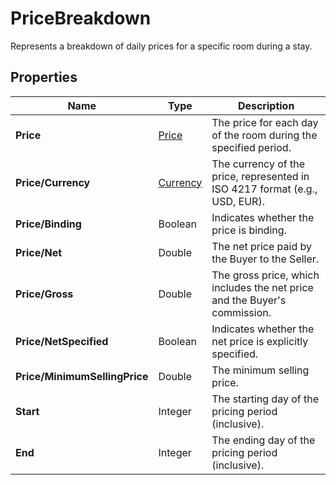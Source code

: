 # PriceBreakdown

Represents a breakdown of daily prices for a specific room during a stay.

## Properties

| Name | Type | Description |
|------|------|-------------|
| **Price** | [Price](/docs/apis/for-sellers/connectors-pull-developers-api/API_Reference/price) | The price for each day of the room during the specified period. |
| **Price/Currency** | [Currency](/docs/apis/for-sellers/connectors-pull-developers-api/API_Reference/currency) | The currency of the price, represented in ISO 4217 format (e.g., USD, EUR). |
| **Price/Binding** | Boolean | Indicates whether the price is binding. |
| **Price/Net** | Double | The net price paid by the Buyer to the Seller. |
| **Price/Gross** | Double | The gross price, which includes the net price and the Buyer's commission. |
| **Price/NetSpecified** | Boolean | Indicates whether the net price is explicitly specified. |
| **Price/MinimumSellingPrice** | Double | The minimum selling price. |
| **Start** | Integer | The starting day of the pricing period (inclusive). |
| **End** | Integer | The ending day of the pricing period (inclusive). |
